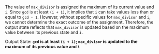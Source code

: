 The value of `max_divisor` is assigned the maximum of its current value and `i`. Since `gcd` is at least `(i + 1)`, it implies that `i` can take values less than or equal to `gcd - 1`. However, without specific values for `max_divisor` and `i`, we cannot determine the exact outcome of the assignment. Therefore, the output state reflects that `max_divisor` is updated based on the maximum value between its previous state and `i`.

Output State: **`gcd` is at least `(i + 1)`; `max_divisor` is updated to the maximum of its previous value and `i`**